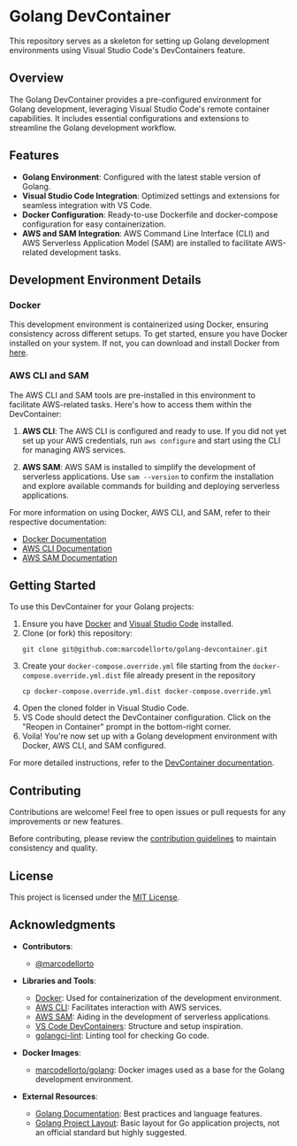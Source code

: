 # Golang DevContainer

This repository serves as a skeleton for setting up Golang development environments using Visual Studio Code's DevContainers feature.

## Overview

The Golang DevContainer provides a pre-configured environment for Golang development, leveraging Visual Studio Code's remote container capabilities. It includes essential configurations and extensions to streamline the Golang development workflow.

## Features

- **Golang Environment**: Configured with the latest stable version of Golang.
- **Visual Studio Code Integration**: Optimized settings and extensions for seamless integration with VS Code.
- **Docker Configuration**: Ready-to-use Dockerfile and docker-compose configuration for easy containerization.
- **AWS and SAM Integration**: AWS Command Line Interface (CLI) and AWS Serverless Application Model (SAM) are installed to facilitate AWS-related development tasks.

## Development Environment Details

### Docker

This development environment is containerized using Docker, ensuring consistency across different setups. To get started, ensure you have Docker installed on your system. If not, you can download and install Docker from [here](https://www.docker.com/products/docker-desktop/).

### AWS CLI and SAM

The AWS CLI and SAM tools are pre-installed in this environment to facilitate AWS-related tasks. Here's how to access them within the DevContainer:

1. **AWS CLI**: The AWS CLI is configured and ready to use. If you did not yet set up your AWS credentials, run `aws configure` and start using the CLI for managing AWS services.

2. **AWS SAM**: AWS SAM is installed to simplify the development of serverless applications. Use `sam --version` to confirm the installation and explore available commands for building and deploying serverless applications.

For more information on using Docker, AWS CLI, and SAM, refer to their respective documentation:

- [Docker Documentation](https://docs.docker.com/)
- [AWS CLI Documentation](https://docs.aws.amazon.com/cli/)
- [AWS SAM Documentation](https://docs.aws.amazon.com/serverless-application-model/)

## Getting Started

To use this DevContainer for your Golang projects:

1. Ensure you have [Docker](https://www.docker.com/products/docker-desktop/) and [Visual Studio Code](https://code.visualstudio.com/download) installed.
2. Clone (or fork) this repository:
   ```shell
   git clone git@github.com:marcodellorto/golang-devcontainer.git
   ```
3. Create your `docker-compose.override.yml` file starting from the `docker-compose.override.yml.dist` file already present in the repository
   ```shell
   cp docker-compose.override.yml.dist docker-compose.override.yml
   ```
4. Open the cloned folder in Visual Studio Code.
5. VS Code should detect the DevContainer configuration. Click on the "Reopen in Container" prompt in the bottom-right corner.
6. Voila! You're now set up with a Golang development environment with Docker, AWS CLI, and SAM configured.

For more detailed instructions, refer to the [DevContainer documentation](https://code.visualstudio.com/docs/devcontainers/containers).

## Contributing

Contributions are welcome! Feel free to open issues or pull requests for any improvements or new features.

Before contributing, please review the [contribution guidelines](CONTRIBUTING.md) to maintain consistency and quality.

## License

This project is licensed under the [MIT License](LICENSE.md).

## Acknowledgments

- **Contributors**:
  - [@marcodellorto](https://github.com/marcodellorto)

- **Libraries and Tools**:
  - [Docker](https://www.docker.com/): Used for containerization of the development environment.
  - [AWS CLI](https://aws.amazon.com/cli/): Facilitates interaction with AWS services.
  - [AWS SAM](https://aws.amazon.com/serverless/sam/): Aiding in the development of serverless applications.
  - [VS Code DevContainers](https://code.visualstudio.com/docs/remote/containers): Structure and setup inspiration.
  - [golangci-lint](https://golangci-lint.run/): Linting tool for checking Go code.

- **Docker Images**:
  - [marcodellorto/golang](https://hub.docker.com/r/marcodellorto/golang): Docker images used as a base for the Golang development environment.

- **External Resources**:
  - [Golang Documentation](https://golang.org/doc/): Best practices and language features.
  - [Golang Project Layout](https://github.com/golang-standards/project-layout): Basic layout for Go application projects, not an official standard but highly suggested.
